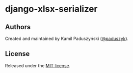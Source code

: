 # django-xlsx-serializer

## Authors

Created and maintained by Kamil Paduszyński ([@paduszyk][paduszyk]).

## License

Released under the [MIT license][license].

[license]: https://github.com/paduszyk/django-xlsx-serializer/blob/main/LICENSE
[paduszyk]: https://github.com/paduszyk

